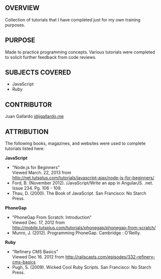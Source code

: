 OVERVIEW
------------------
Collection of tutorials that I have completed just for my own training purposes. 

PURPOSE
------------------
Made to practice programming concepts. Various tutorials were completed to solicit further feedback from code reviews. 

SUBJECTS COVERED
------------------
* JavaScript
* Ruby

CONTRIBUTOR
------------------
Juan Gallardo j@jgallardo.me


ATTRIBUTION
------------------
The following books, magazines, and websites were used to complete tutorials listed here:

__JavaScript__
+ "Node.js for Beginners"<br />
Viewed March. 22, 2013 from http://net.tutsplus.com/tutorials/javascript-ajax/node-js-for-beginners/
+ Ford, B. (November 2012). /JavaScript/Write an app in AngularJS. .net. Issue 234. Pg. 106 - 109.
+ Thau, D. (2000). The Book of JavaScript. San Francisco: No Starch Press. 

__PhoneGap__ 
+ "PhoneGap From Scratch: Introduction"<br />
Viewed Dec. 17, 2012 from http://mobile.tutsplus.com/tutorials/phonegap/phonegap-from-scratch/
+ Munro, J. (2012). Programming PhoneGap. Cambridge : O'Reilly.

__Ruby__
+ "Refinery CMS Basics"<br />
Viewed Dec 16. 2012 from http://railscasts.com/episodes/332-refinery-cms-basics
+ Pugh, S. (2009). Wicked Cool Ruby Scripts. San Francisco: No Starch Press. 
